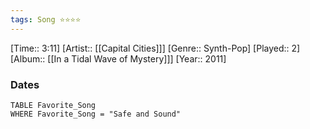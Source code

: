 ```yaml
---
tags: Song ⭐⭐⭐⭐ 
---
```

[Time:: 3:11]
[Artist:: [[Capital Cities]]]
[Genre:: Synth-Pop]
[Played:: 2]
[Album:: [[In a Tidal Wave of Mystery]]]
[Year:: 2011]
### Dates
````dataview
TABLE Favorite_Song
WHERE Favorite_Song = "Safe and Sound"
````